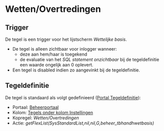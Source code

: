 # Wetten/Overtredingen

## Trigger

De tegel is een trigger voor het lijstscherm *Wettelijke basis*.

- De tegel is alleen zichtbaar voor inlogger wanneer:
  - deze aan hem/haar is toegekend
  - de evaluatie van het *SQL statement onzichtbaar* bij de tegeldefinitie een waarde ongelijk aan 0 oplevert.
- Een tegel is disabled indien zo aangevinkt bij de tegeldefinitie.

## Tegeldefinitie

De tegel is standaard als volgt gedefinieerd ([Portal Tegeldefinitie](/instellen_inrichten/portaldefinitie/portal_tegel.md)):

- Portaal: [Beheerportaal](/probleemoplossing/portalen_en_moduleschermen/beheerportaal/README.md)
- Kolom: [Tegels onder kolom Instellingen](/probleemoplossing/portalen_en_moduleschermen/beheerportaal/tegels_onder_kolom_instellingen/README.md)
- Kopregel: *Wetten/Overtredingen*
- Actie: *getFlexList(SysStandardList,nil,nil,G,beheer_tbhandhwetbasis)*
